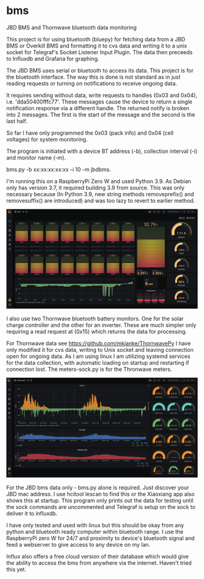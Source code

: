 # bms
JBD BMS and Thornwave bluetooth data monitoring 

This project is for using bluetooth (bluepy) for fetching data from a JBD BMS or Overkill BMS and formatting it to cvs data and writing it to a unix socket for Telegraf's Socket Listener Input Plugin. The data then preceeds to Influxdb and Grafana for graphing.

The JBD BMS uses serial or bluetooth to access its data. This project is for the bluetooth interface. The way this is done is not standard as in just reading requests or turning on notifications to receive ongoing data.

It requires sending without data, write requests to handles (0x03 and 0x04), i.e. 'dda50400fffc77'. These messages cause the device to return a single notification response via a different handle. The returned notify is broken into 2 messages. The first is the start of the message and the second is the last half. 

So far I have only programmed the 0x03 (pack info) and 0x04 (cell voltages) for system monitoring.

The program is initiated with a device BT address (-b), collection interval (-i) and monitor name (-m).

bms.py -b xx:xx:xx:xx:xx -i 10 -m jbdbms.

I'm running this on a RaspberryPi Zero W and used Python 3.9. As Debian only has version 3.7, it required building 3.9 from source. This was only necessary because (In Python 3.9, new string methods removeprefix() and removesuffix() are introduced) and was too lazy to revert to earlier method.

![Screenshot](jbdbms.png)

I also use two Thornwave bluetooth battery monitors. One for the solar charge controller and the other for an inverter. These are much simpler only requiring a read request at (0x15) which returns the data for processing.

For Thornwave data see https://github.com/mkjanke/ThornwavePy I have only modified it for cvs data, writing to Unix socket and leaving connection open for ongoing data. As I am using linux I am utilizing systemd services for the data collection, with automatic loading on startup and restarting if connection lost. The meters-sock.py is for the Thronwave meters. 

![Screenshot](thornwave.png)

For the JBD bms data only - bms.py alone is required. Just discover your JBD mac address. I use hcitool lescan to find this or the Xiaoxiang app also shows this at startup. This program only prints out the data for testing until the sock commands are uncommented and Telegraf is setup on the sock to deliver it to influxdb. 

I have only tested and used with linux but this should be okay from any python and bluetooth ready computer within bluetooth range. I use the RaspberryPi zero W for 24/7 and proximity to device's bluetooth signal and feed a webserver to give access to any device on my lan. 

Influx also offers a free cloud version of their database which would give the ability to access the bms from anywhere via the internet. Haven't tried this yet.
